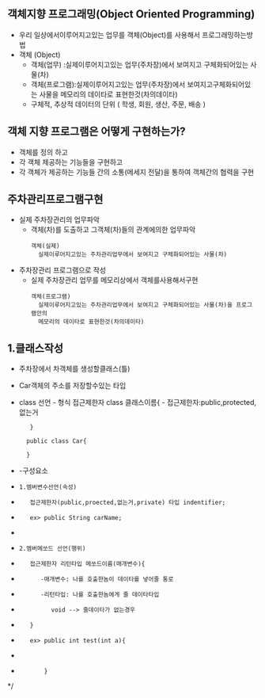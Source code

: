 
## 객체지향 프로그래밍(Object Oriented Programming)
  - 우리 일상에서이루어지고있는 업무를 객체(Object)를 사용해서 프로그래밍하는방법
  - 객체 (Object)
	 - 객체(업무)   :실제이루어지고있는 업무(주차장)에서 보여지고 구체화되어있는 사물(차)  
	 - 객체(프로그램):실제이루어지고있는 업무(주차장)에서 보여지고구체화되어있는 사물을 메모리의 데이타로 표현한것(차의데이타) 
	 - 구체적, 추상적 데이터의 단위 ( 학생, 회원, 생산, 주문, 배송 )

## 객체 지향 프로그램은 어떻게 구현하는가?

- 객체를 정의 하고 
- 각 객체 제공하는 기능들을 구현하고
- 각 객체가 제공하는 기능들 간의 소통(메세지 전달)을 통하여 객체간의 협력을 구현 



 ## 주차관리프로그램구현
 
   - 실제 주차장관리의 업무파악
     - 객체(차)를 도출하고 그객체(차)들의 관계에의한 업무파악
       ```
       객체(실제)
         실제이루어지고있는 주차관리업무에서 보여지고 구체화되어있는 사물(차)    
       ```
   - 주차장관리 프로그램으로 작성 
     - 실제 주차장관리 업무를 메모리상에서 객체를사용해서구현
       ```
       객체(프로그램)
         실제이루어지고있는 주차관리업무에서 보여지고 구체화되어있는 사물(차)을 프로그램안의
         메모리의 데이타로 표현한것(차의데이타)
       ```

  ## 1.클래스작성
  -  주차장에서 차객체를 생성할클래스(틀)
  -  Car객체의 주소를 저장할수있는 타입

  -  class 선언
	- 형식
	        접근제한자  class  클래스이름{
	        	- 접근제한자:public,protected,없는거
	        
	        } 
     
           public class Car{

           }
     
            
 *  -구성요소
 *     1.멤버변수선언(속성)
 *        접근제한자(public,proected,없는거,private) 타입 indentifier;
 *        ex> public String carName;
 *        
 *     2.멤버메쏘드 선언(행위)    
 *        접근제한자 리턴타입 메쏘드이름(매개변수){
 *           -매개변수: 나를 호출한놈이 데이타를 넣어줄 통로
 *        	 -리턴타입: 나를 호출한놈에게 줄 데이타타입 
 *              void --> 줄데이타가 없는경우
 *        }
 *        ex> public int test(int a){
 *        	  	
 *            }
 */






